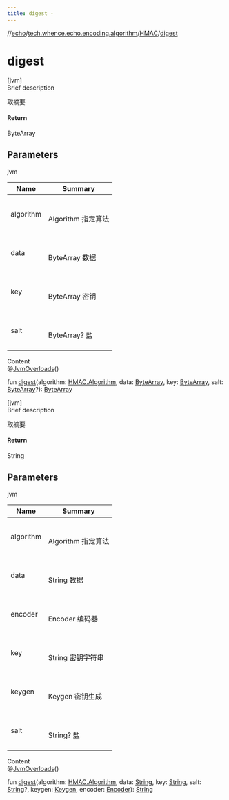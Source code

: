 ```yaml
---
title: digest -
---
```

//[echo](../../index.md)/[tech.whence.echo.encoding.algorithm](../index.md)/[HMAC](index.md)/[digest](digest.md)



# digest  
[jvm]  
Brief description  


取摘要



#### Return  


ByteArray



## Parameters  
  
jvm  
  
|  Name|  Summary| 
|---|---|
| algorithm| <br><br>Algorithm 指定算法<br><br>
| data| <br><br>ByteArray 数据<br><br>
| key| <br><br>ByteArray 密钥<br><br>
| salt| <br><br>ByteArray? 盐<br><br>
  
  
Content  
@[JvmOverloads](https://kotlinlang.org/api/latest/jvm/stdlib/kotlin.jvm/-jvm-overloads/index.html)()  
  
fun [digest](digest.md)(algorithm: [HMAC.Algorithm](-algorithm/index.md), data: [ByteArray](https://kotlinlang.org/api/latest/jvm/stdlib/kotlin/-byte-array/index.html), key: [ByteArray](https://kotlinlang.org/api/latest/jvm/stdlib/kotlin/-byte-array/index.html), salt: [ByteArray](https://kotlinlang.org/api/latest/jvm/stdlib/kotlin/-byte-array/index.html)?): [ByteArray](https://kotlinlang.org/api/latest/jvm/stdlib/kotlin/-byte-array/index.html)  


[jvm]  
Brief description  


取摘要



#### Return  


String



## Parameters  
  
jvm  
  
|  Name|  Summary| 
|---|---|
| algorithm| <br><br>Algorithm 指定算法<br><br>
| data| <br><br>String 数据<br><br>
| encoder| <br><br>Encoder 编码器<br><br>
| key| <br><br>String 密钥字符串<br><br>
| keygen| <br><br>Keygen 密钥生成<br><br>
| salt| <br><br>String? 盐<br><br>
  
  
Content  
@[JvmOverloads](https://kotlinlang.org/api/latest/jvm/stdlib/kotlin.jvm/-jvm-overloads/index.html)()  
  
fun [digest](digest.md)(algorithm: [HMAC.Algorithm](-algorithm/index.md), data: [String](https://kotlinlang.org/api/latest/jvm/stdlib/kotlin/-string/index.html), key: [String](https://kotlinlang.org/api/latest/jvm/stdlib/kotlin/-string/index.html), salt: [String](https://kotlinlang.org/api/latest/jvm/stdlib/kotlin/-string/index.html)?, keygen: [Keygen](../../tech.whence.echo.encoding/-keygen/index.md), encoder: [Encoder](../../tech.whence.echo.encoding/-encoder/index.md)): [String](https://kotlinlang.org/api/latest/jvm/stdlib/kotlin/-string/index.html)  



